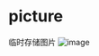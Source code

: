 # picture
临时存储图片
![image](https://user-images.githubusercontent.com/32092082/50623314-55555700-0f4f-11e9-8e79-4deaf56c1699.png)
